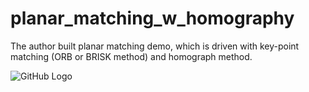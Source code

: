 # planar_matching_w_homography
The author built planar matching demo, which is driven with key-point matching (ORB or BRISK method) and homograph method.


![GitHub Logo](/images/logo.png)
